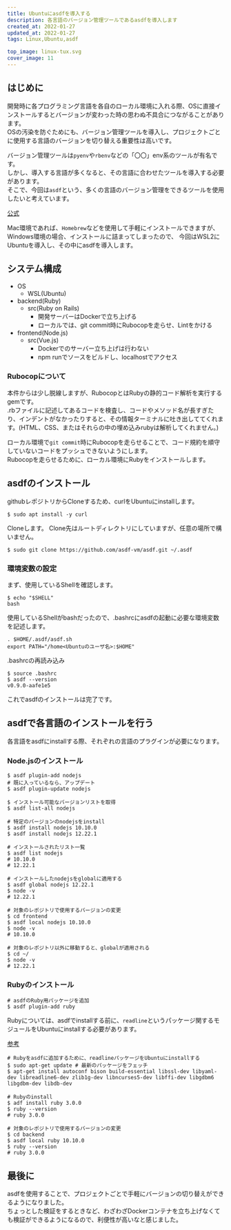 ```yaml
---
title: Ubuntuにasdfを導入する
description: 各言語のバージョン管理ツールであるasdfを導入します
created_at: 2022-01-27
updated_at: 2022-01-27
tags: Linux,Ubuntu,asdf

top_image: linux-tux.svg
cover_image: 11
---
```


## はじめに
開発時に各プログラミング言語を各自のローカル環境に入れる際、OSに直接インストールするとバージョンが変わった時の思わぬ不具合につながることがあります。  
OSの汚染を防ぐためにも、バージョン管理ツールを導入し、プロジェクトごとに使用する言語のバージョンを切り替える重要性は高いです。  

バージョン管理ツールは```pyenv```や```rbenv```などの「〇〇」env系のツールが有名です。  
しかし、導入する言語が多くなると、その言語に合わせたツールを導入する必要があります。  
そこで、今回は```asdf```という、多くの言語のバージョン管理をできるツールを使用したいと考えています。  

[公式](https://github.com/asdf-vm/asdf)

Mac環境であれば、```Homebrew```などを使用して手軽にインストールできますが、Windows環境の場合、インストールに詰まってしまったので、 今回はWSL2にUbuntuを導入し、その中にasdfを導入します。


## システム構成
- OS
    - WSL(Ubuntu)
- backend(Ruby)
    - src(Ruby on Rails)
        - 開発サーバーはDockerで立ち上げる
        - ローカルでは、git commit時にRubocopを走らせ、Lintをかける
- frontend(Node.js)
    - src(Vue.js)
        - Dockerでのサーバー立ち上げは行わない
        - npm runでソースをビルドし、localhostでアクセス


### Rubocopについて
本件からは少し脱線しますが、RubocopとはRubyの静的コード解析を実行するgemです。  
.rbファイルに記述してあるコードを検査し、コードやメソッド名が長すぎたり、インデントがなかったりすると、その情報ターミナルに吐き出しててくれます。(HTML、CSS、またはそれらの中の埋め込みrubyは解析してくれません。)  

ローカル環境で```git commit```時にRubocopを走らせることで、コード規約を順守していないコードをプッシュできないようにします。  
Rubocopを走らせるために、ローカル環境にRubyをインストールします。


## asdfのインストール
githubレポジトリからCloneするため、curlをUbuntuにinstallします。
```[Ubuntu bash]
$ sudo apt install -y curl
```

Cloneします。
Clone先はルートディレクトリにしていますが、任意の場所で構いません。  
```[Ubuntu bash]
$ sudo git clone https://github.com/asdf-vm/asdf.git ~/.asdf
```

### 環境変数の設定
まず、使用しているShellを確認します。  
```[Ubuntu bash]
$ echo "$SHELL"
bash
```

使用しているShellがbashだったので、.bashrcにasdfの起動に必要な環境変数を記述します。  

```[.bashrc]
. $HOME/.asdf/asdf.sh
export PATH="/home<Ubuntuのユーザ名>:$HOME"
```

.bashrcの再読み込み
```[Ubuntu bash]
$ source .bashrc
$ asdf --version
v0.9.0-aafe1e5
```

これでasdfのインストールは完了です。  


## asdfで各言語のインストールを行う
各言語をasdfにinstallする際、それぞれの言語のプラグインが必要になります。  

### Node.jsのインストール
```[Ubuntu bash]
$ asdf plugin-add nodejs
# 既に入っているなら、アップデート
$ asdf plugin-update nodejs

$ インストール可能なバージョンリストを取得
$ asdf list-all nodejs

# 特定のバージョンのnodejsをinstall
$ asdf install nodejs 10.10.0
$ asdf install nodejs 12.22.1

# インストールされたリスト一覧
$ asdf list nodejs
# 10.10.0
# 12.22.1

# インストールしたnodejsをglobalに適用する
$ asdf global nodejs 12.22.1
$ node -v
# 12.22.1

# 対象のレポジトリで使用するバージョンの変更
$ cd frontend
$ asdf local nodejs 10.10.0
$ node -v 
# 10.10.0

# 対象のレポジトリ以外に移動すると、globalが適用される
$ cd ~/
$ node -v
# 12.22.1
```

### Rubyのインストール
```[Ubuntu bash]
# asdfのRuby用パッケージを追加
$ asdf plugin-add ruby
```

Rubyについては、asdfでinstallする前に、```readline```というパッケージ関するモジュールをUbuntuにinstallする必要があります。  

[参考](https://github.com/rbenv/ruby-build/wiki)

```[Ubuntu bash]
# Rubyをasdfに追加するために、readlineパッケージをUbuntuにinstallする
$ sudo apt-get update # 最新のパッケージをフェッチ
$ apt-get install autoconf bison build-essential libssl-dev libyaml-dev libreadline6-dev zlib1g-dev libncurses5-dev libffi-dev libgdbm6 libgdbm-dev libdb-dev

# Rubyのinstall
$ adf install ruby 3.0.0
$ ruby --version
# ruby 3.0.0

# 対象のレポジトリで使用するバージョンの変更
$ cd backend
$ asdf local ruby 10.10.0
$ ruby --version
# ruby 3.0.0
```


## 最後に
asdfを使用することで、プロジェクトごとで手軽にバージョンの切り替えができるようになりました。  
ちょっとした検証をするときなど、わざわざDockerコンテナを立ち上げなくても検証ができるようになるので、利便性が高いなと感じました。